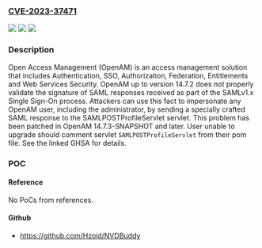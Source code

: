 ### [CVE-2023-37471](https://cve.mitre.org/cgi-bin/cvename.cgi?name=CVE-2023-37471)
![](https://img.shields.io/static/v1?label=Product&message=OpenAM&color=blue)
![](https://img.shields.io/static/v1?label=Version&message=%3C%2014.7.3%20&color=brightgreen)
![](https://img.shields.io/static/v1?label=Vulnerability&message=CWE-287%3A%20Improper%20Authentication&color=brightgreen)

### Description

Open Access Management (OpenAM) is an access management solution that includes Authentication, SSO, Authorization, Federation, Entitlements and Web Services Security. OpenAM up to version 14.7.2 does not properly validate the signature of SAML responses received as part of the SAMLv1.x Single Sign-On process. Attackers can use this fact to impersonate any OpenAM user, including the administrator, by sending a specially crafted SAML response to the SAMLPOSTProfileServlet servlet. This problem has been patched in  OpenAM 14.7.3-SNAPSHOT and later. User unable to upgrade should comment servlet `SAMLPOSTProfileServlet` from their pom file. See the linked GHSA for details.

### POC

#### Reference
No PoCs from references.

#### Github
- https://github.com/Hzoid/NVDBuddy

